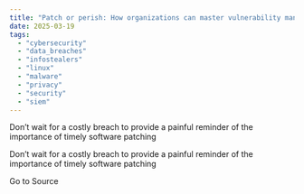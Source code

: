 ```yaml
---
title: "Patch or perish: How organizations can master vulnerability management"
date: 2025-03-19
tags: 
  - "cybersecurity"
  - "data_breaches"
  - "infostealers"
  - "linux"
  - "malware"
  - "privacy"
  - "security"
  - "siem"
---
```


Don’t wait for a costly breach to provide a painful reminder of the importance of timely software patching

Don’t wait for a costly breach to provide a painful reminder of the importance of timely software patching

Go to Source
